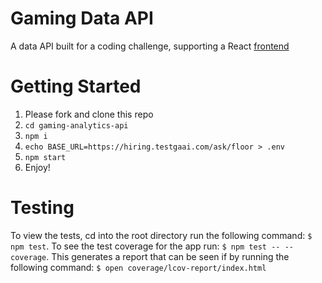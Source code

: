 # Gaming Data API

A data API built for a coding challenge, supporting a React
[frontend](https://github.com/tylerlan/gaming-analytics-spa#readme)

# Getting Started

1. Please fork and clone this repo
2. `cd gaming-analytics-api`
3. `npm i`
4. `echo BASE_URL=https://hiring.testgaai.com/ask/floor > .env`
5. `npm start`
6. Enjoy!

# Testing

To view the tests, cd into the root directory run the following command: `$ npm
test`. To see the test coverage for the app run: `$ npm test -- --coverage`.
This generates a report that can be seen if by running the following command: `$
open coverage/lcov-report/index.html`
